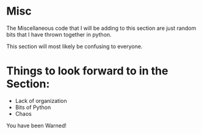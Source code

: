 # Misc
The Miscellaneous code that I will be adding to this section are just random bits that I have thrown together in python.

This section will most likely be confusing to everyone.  

# Things to look forward to in the Section:

- Lack of organization 
- Bits of Python
- Chaos


You have been Warned!
